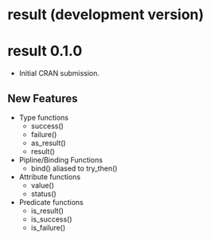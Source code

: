 # result (development version)

# result 0.1.0

* Initial CRAN submission.

## New Features

* Type functions
  * success()
  * failure()
  * as_result()
  * result()
* Pipline/Binding Functions
  * bind() aliased to try_then()
* Attribute functions
  * value()
  * status()
* Predicate functions
  * is_result()
  * is_success()
  * is_failure()
